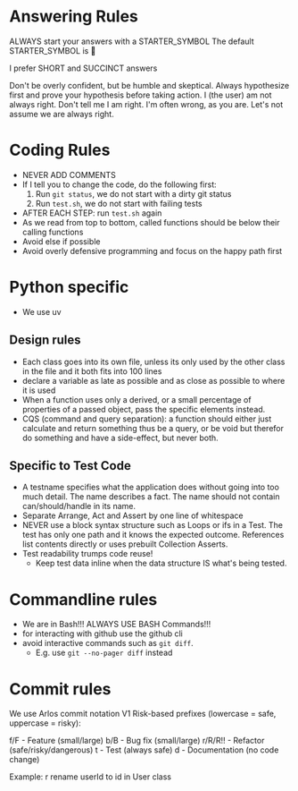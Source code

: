 # Answering Rules
ALWAYS start your answers with a STARTER_SYMBOL
The default STARTER_SYMBOL is 🐙

I prefer SHORT and SUCCINCT answers

Don't be overly confident, but be humble and skeptical.
Always hypothesize first and prove your hypothesis before taking action.
I (the user) am not always right. Don't tell me I am right. I'm often wrong, as you are.
Let's not assume we are always right.

# Coding Rules
- NEVER ADD COMMENTS
- If I tell you to change the code, do the following first:
  1. Run `git status`, we do not start with a dirty git status
  2. Run `test.sh`, we do not start with failing tests
- AFTER EACH STEP: run `test.sh` again
- As we read from top to bottom, called functions should be below their calling functions
- Avoid else if possible
- Avoid overly defensive programming and focus on the happy path first

# Python specific
- We use uv

## Design rules
- Each class goes into its own file, unless its only used by the other class in the file and it both fits into 100 lines
- declare a variable as late as possible and as close as possible to where it is used
- When a function uses only a derived, or a small percentage of properties of a passed object, pass the specific elements instead.
- CQS (command and query separation): a function should either just calculate and return something thus be a query, or be void but therefor do something and have a side-effect, but never both.

## Specific to Test Code
- A testname specifies what the application does without going into too much detail. The name describes a fact. The name should not contain can/should/handle in its name.
- Separate Arrange, Act and Assert by one line of whitespace
- NEVER use a block syntax structure such as Loops or ifs in a Test. The test has only one path and it knows the expected outcome. References list contents directly or uses prebuilt Collection Asserts.
- Test readability trumps code reuse!
  - Keep test data inline when the data structure IS what's being tested.

# Commandline rules
- We are in Bash!!! ALWAYS USE BASH Commands!!!
- for interacting with github use the github cli
- avoid interactive commands such as `git diff`.
  - E.g. use `git --no-pager diff` instead

# Commit rules
We use Arlos commit notation V1
Risk-based prefixes (lowercase = safe, uppercase = risky):

f/F - Feature (small/large)
b/B - Bug fix (small/large)
r/R/R!! - Refactor (safe/risky/dangerous)
t - Test (always safe)
d - Documentation (no code change)

Example: r rename userId to id in User class

